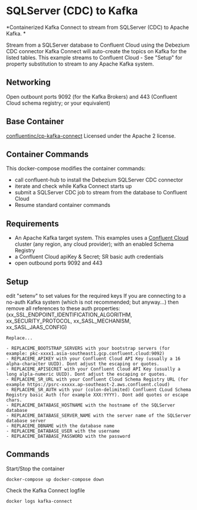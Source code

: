 

# SQLServer (CDC) to Kafka
*Containerized Kafka Connect to stream from SQLServer (CDC) to Apache Kafka. *

Stream from a SQLServer database to Confluent Cloud using the Debezium CDC connector
Kafka Connect will auto-create the topics on Kafka for the listed tables.
This example streams to Confluent Cloud - See "Setup" for property substitution to stream to any Apache Kafka system.


## Networking
Open outbount ports 9092 (for the Kafka Brokers) and 443 (Confluent Cloud schema registry; or your equivalent)


## Base Container
[confluentinc/cp-kafka-connect](https://hub.docker.com/r/confluentinc/cp-kafka-connect)
Licensed under the Apache 2 license.


## Container Commands
This docker-compose modifies the container commands:
- call confluent-hub to install the Debezium SQLServer CDC connector
- iterate and check while Kafka Connect starts up
- submit a SQLServer CDC job to stream from the database to Confluent Cloud
- Resume standard container commands


## Requirements
- An Apache Kafka target system. This examples uses a [Confluent Cloud](https://www.confluent.io/confluent-cloud/tryfree) cluster (any region, any cloud provider); with an enabled Schema Registry
- a Confluent Cloud apiKey & Secret; SR basic auth credentials
- open outbound ports 9092 and 443


## Setup
edit "setenv" to set values for the required keys
If you are connecting to a no-auth Kafka system (which is not recommended; but anyway...) then remove all references to these auth properties: (xx_SSL_ENDPOINT_IDENTIFICATION_ALGORITHM, xx_SECURITY_PROTOCOL, xx_SASL_MECHANISM, xx_SASL_JAAS_CONFIG)
```
Replace...

- REPLACEME_BOOTSTRAP_SERVERS with your bootstrap servers (for example: pkc-xxxx1.asia-southeast1.gcp.confluent.cloud:9092)
- REPLACEME_APIKEY with your Confluent Cloud API Key (usually a 16 alpha-character UUID). Dont adjust the escaping or quotes.
- REPLACEME_APISECRET with your Confluent Cloud API Key (usually a long alpla-numeric UUID). Dont adjust the escaping or quotes.
- REPLACEME_SR_URL with your Confluent Cloud Schema Registry URL (for example https://psrc-xxxxx.ap-southeast-2.aws.confluent.cloud)
- REPLACEME_SR_AUTH with your (colon-delimited) Confluent CLoud Schema Registry basic Auth (for example XXX:YYYY). Dont add quotes or escape chars.
- REPLACEME_DATABASE_HOSTNAME with the hostname of the SQLServer database
- REPLACEME_DATABASE_SERVER_NAME with the server name of the SQLServer database server
- REPLACEME_DBNAME with the database name
- REPLACEME_DATABASE_USER with the username
- REPLACEME_DATABASE_PASSWORD with the password

```


## Commands

Start/Stop the container

`docker-compose up
 docker-compose down`

Check the Kafka Connect logfile

`docker logs kafka-connect`


